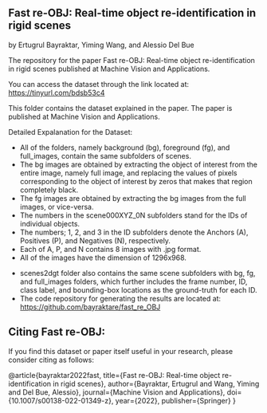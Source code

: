 ## Fast re-OBJ: Real-time object re-identification in rigid scenes 
by Ertugrul Bayraktar, Yiming Wang, and Alessio Del Bue

The repository for the paper Fast re-OBJ: Real-time object re-identification in rigid scenes published at Machine Vision and Applications.

You can access the dataset through the link located at: https://tinyurl.com/bdsb53c4

This folder contains the dataset explained in the paper. The paper is published at Machine Vision and Applications.

Detailed Expalanation for the Dataset:
*	All of the folders, namely background (bg), foreground (fg), and full_images, contain the same subfolders of scenes. 
*	The bg images are obtained by extracting the object of interest from the entire image, namely full image, and replacing the values of pixels corresponding to the object of interest by zeros that makes that region completely black.
*	The fg images are obtained by extracting the bg images from the full images, or vice-versa.
*	The numbers in the scene000XYZ_0N subfolders stand for the IDs of individual objects.
*	The numbers; 1, 2, and 3 in the ID subfolders denote the Anchors (A), Positives (P), and Negatives (N), respectively. 
*	Each of A, P, and N contains 8 images with .jpg format.
*	All of the images have the dimension of 1296x968.

- scenes2dgt folder also contains the same scene subfolders with bg, fg, and full_images folders, which further includes the frame number, ID, class label, and bounding-box locations as the ground-truth for each ID.
- The code repository for generating the results are located at: https://github.com/bayraktare/fast_re_OBJ

## Citing Fast re-OBJ:
If you find this dataset or paper itself useful in your research, please consider citing as follows:

@article{bayraktar2022fast,
  title={Fast re-OBJ: Real-time object re-identification in rigid scenes},
  author={Bayraktar, Ertugrul and Wang, Yiming and Del Bue, Alessio},
  journal={Machine Vision and Applications},
  doi={10.1007/s00138-022-01349-z},
  year={2022},
  publisher={Springer}
}
